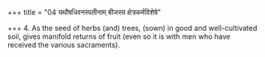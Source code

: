+++
title = "04 यथौषधिवनस्पतीनाम् बीजस्य क्षेत्रकर्मविशेषे"

+++
4. As the seed of herbs (and) trees, (sown) in good and well-cultivated soil, gives manifold returns of fruit (even so it is with men who have received the various sacraments).
